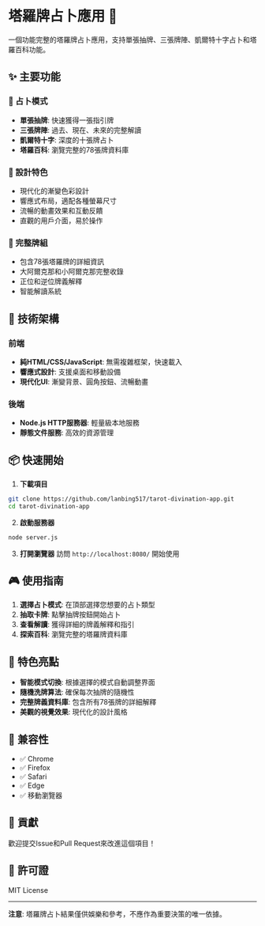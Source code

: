 # 塔羅牌占卜應用 🔮

一個功能完整的塔羅牌占卜應用，支持單張抽牌、三張牌陣、凱爾特十字占卜和塔羅百科功能。

## ✨ 主要功能

### 🎯 占卜模式
- **單張抽牌**: 快速獲得一張指引牌
- **三張牌陣**: 過去、現在、未來的完整解讀
- **凱爾特十字**: 深度的十張牌占卜
- **塔羅百科**: 瀏覽完整的78張牌資料庫

### 🎨 設計特色
- 現代化的漸變色彩設計
- 響應式布局，適配各種螢幕尺寸
- 流暢的動畫效果和互動反饋
- 直觀的用戶介面，易於操作

### 🔮 完整牌組
- 包含78張塔羅牌的詳細資訊
- 大阿爾克那和小阿爾克那完整收錄
- 正位和逆位牌義解釋
- 智能解讀系統

## 🚀 技術架構

### 前端
- **純HTML/CSS/JavaScript**: 無需複雜框架，快速載入
- **響應式設計**: 支援桌面和移動設備
- **現代化UI**: 漸變背景、圓角按鈕、流暢動畫

### 後端
- **Node.js HTTP服務器**: 輕量級本地服務
- **靜態文件服務**: 高效的資源管理

## 📦 快速開始

1. **下載項目**
```bash
git clone https://github.com/lanbing517/tarot-divination-app.git
cd tarot-divination-app
```

2. **啟動服務器**
```bash
node server.js
```

3. **打開瀏覽器**
訪問 `http://localhost:8080/` 開始使用

## 🎮 使用指南

1. **選擇占卜模式**: 在頂部選擇您想要的占卜類型
2. **抽取卡牌**: 點擊抽牌按鈕開始占卜
3. **查看解讀**: 獲得詳細的牌義解釋和指引
4. **探索百科**: 瀏覽完整的塔羅牌資料庫

## 🌟 特色亮點

- **智能模式切換**: 根據選擇的模式自動調整界面
- **隨機洗牌算法**: 確保每次抽牌的隨機性
- **完整牌義資料庫**: 包含所有78張牌的詳細解釋
- **美觀的視覺效果**: 現代化的設計風格

## 📱 兼容性

- ✅ Chrome
- ✅ Firefox
- ✅ Safari
- ✅ Edge
- ✅ 移動瀏覽器

## 🤝 貢獻

歡迎提交Issue和Pull Request來改進這個項目！

## 📄 許可證

MIT License

---

**注意**: 塔羅牌占卜結果僅供娛樂和參考，不應作為重要決策的唯一依據。